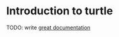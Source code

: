 # Introduction to turtle

TODO: write [great documentation](http://jacobian.org/writing/great-documentation/what-to-write/)
